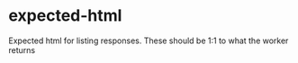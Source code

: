# expected-html

Expected html for listing responses. These should be 1:1 to what the worker returns
